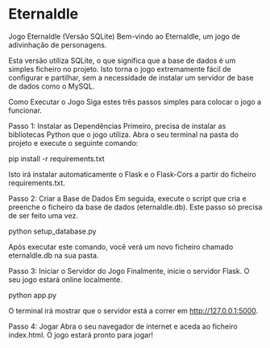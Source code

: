 # Eternaldle

Jogo Eternaldle (Versão SQLite)
Bem-vindo ao Eternaldle, um jogo de adivinhação de personagens.

Esta versão utiliza SQLite, o que significa que a base de dados é um simples ficheiro no projeto. Isto torna o jogo extremamente fácil de configurar e partilhar, sem a necessidade de instalar um servidor de base de dados como o MySQL.

Como Executar o Jogo
Siga estes três passos simples para colocar o jogo a funcionar.

Passo 1: Instalar as Dependências
Primeiro, precisa de instalar as bibliotecas Python que o jogo utiliza. Abra o seu terminal na pasta do projeto e execute o seguinte comando:

pip install -r requirements.txt

Isto irá instalar automaticamente o Flask e o Flask-Cors a partir do ficheiro requirements.txt.

Passo 2: Criar a Base de Dados
Em seguida, execute o script que cria e preenche o ficheiro da base de dados (eternaldle.db). Este passo só precisa de ser feito uma vez.

python setup_database.py

Após executar este comando, você verá um novo ficheiro chamado eternaldle.db na sua pasta.

Passo 3: Iniciar o Servidor do Jogo
Finalmente, inicie o servidor Flask. O seu jogo estará online localmente.

python app.py

O terminal irá mostrar que o servidor está a correr em http://127.0.0.1:5000.

Passo 4: Jogar
Abra o seu navegador de internet e aceda ao ficheiro index.html. O jogo estará pronto para jogar!

